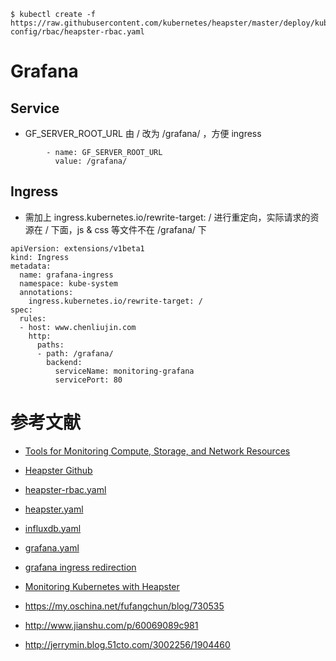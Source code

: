 
```
$ kubectl create -f https://raw.githubusercontent.com/kubernetes/heapster/master/deploy/kube-config/rbac/heapster-rbac.yaml
```

# Grafana

## Service
- GF_SERVER_ROOT_URL 由 / 改为 /grafana/ ，方便 ingress
```
        - name: GF_SERVER_ROOT_URL
          value: /grafana/
```

## Ingress
- 需加上 ingress.kubernetes.io/rewrite-target: / 进行重定向，实际请求的资源在 / 下面，js & css 等文件不在 /grafana/ 下
```
apiVersion: extensions/v1beta1
kind: Ingress
metadata:
  name: grafana-ingress
  namespace: kube-system
  annotations:
    ingress.kubernetes.io/rewrite-target: /
spec:
  rules:
  - host: www.chenliujin.com 
    http:
      paths:
      - path: /grafana/
        backend:
          serviceName: monitoring-grafana
          servicePort: 80
```

# 参考文献
- [Tools for Monitoring Compute, Storage, and Network Resources](https://kubernetes.io/docs/tasks/debug-application-cluster/resource-usage-monitoring/)
- [Heapster Github](https://github.com/kubernetes/heapster)
- [heapster-rbac.yaml](https://github.com/kubernetes/heapster/blob/master/deploy/kube-config/rbac/heapster-rbac.yaml)
- [heapster.yaml](https://raw.githubusercontent.com/kubernetes/heapster/master/deploy/kube-config/influxdb/heapster.yaml)
- [influxdb.yaml](https://raw.githubusercontent.com/kubernetes/heapster/master/deploy/kube-config/influxdb/influxdb.yaml)
- [grafana.yaml](https://raw.githubusercontent.com/kubernetes/heapster/master/deploy/kube-config/influxdb/grafana.yaml)
- [grafana ingress redirection](https://github.com/kubernetes/contrib/issues/860#issuecomment-250522085)

- [Monitoring Kubernetes with Heapster](https://deis.com/blog/2016/monitoring-kubernetes-with-heapster/)
- https://my.oschina.net/fufangchun/blog/730535
- http://www.jianshu.com/p/60069089c981
- http://jerrymin.blog.51cto.com/3002256/1904460
